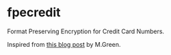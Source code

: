 # fpecredit
Format Preserving Encryption for Credit Card Numbers.

Inspired from [this blog post](https://blog.cryptographyengineering.com/2011/11/10/format-preserving-encryption-or-how-to/) by M.Green.
